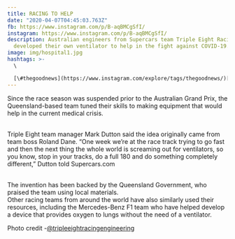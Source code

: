 ```yaml
---
title: RACING TO HELP
date: "2020-04-07T04:45:03.763Z"
fb: https://www.instagram.com/p/B-aqBMCgSfI/
instagram: https://www.instagram.com/p/B-aqBMCgSfI/
description: Australian engineers from Supercars team Triple Eight Racing have
  developed their own ventilator to help in the fight against COVID-19.
image: img/hospital1.jpg
hashtags: >-
  \

  [\#thegoodnews](https://www.instagram.com/explore/tags/thegoodnews/)[\#newsyouwanttohear](https://www.instagram.com/explore/tags/newsyouwanttohear/)[\#news](https://www.instagram.com/explore/tags/news/)[\#journalism](https://www.instagram.com/explore/tags/journalism/)[\#inspiring](https://www.instagram.com/explore/tags/inspiring/)[\#innovation](https://www.instagram.com/explore/tags/innovation/)[\#Australian](https://www.instagram.com/explore/tags/australian/)[\#supercars](https://www.instagram.com/explore/tags/supercars/)[\#racing](https://www.instagram.com/explore/tags/racing/)[\#goodnewsfeed](https://www.instagram.com/explore/tags/goodnewsfeed/)[\#newsoftheday](https://www.instagram.com/explore/tags/newsoftheday/)[\#storytelling](https://www.instagram.com/explore/tags/storytelling/)[\#positive](https://www.instagram.com/explore/tags/positive/)[\#followers](https://www.instagram.com/explore/tags/followers/)
---
```

Since the race season was suspended prior to the Australian Grand Prix, the Queensland-based team tuned their skills to making equipment that would help in the current medical crisis.

\
Triple Eight team manager Mark Dutton said the idea originally came from team boss Roland Dane. “One week we’re at the race track trying to go fast and then the next thing the whole world is screaming out for ventilators, so you know, stop in your tracks, do a full 180 and do something completely different,” Dutton told Supercars.com

\
The invention has been backed by the Queensland Government, who praised the team using local materials.\
Other racing teams from around the world have also similarly used their resources, including the Mercedes-Benz F1 team who have helped develop a device that provides oxygen to lungs without the need of a ventilator. 

Photo credit -[@tripleeightracingengineering](https://www.instagram.com/tripleeightracingengineering/)
